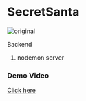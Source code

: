 # SecretSanta

![original](https://user-images.githubusercontent.com/66818697/148707192-d6a338f3-1fdf-4000-b804-98fd90fc46eb.png)


Backend
1. nodemon server

### Demo Video
[Click here](https://youtu.be/8gjkTxVbezg)

